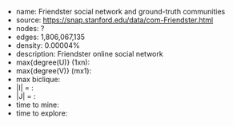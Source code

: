 * name:	Friendster social network and ground-truth communities
* source: https://snap.stanford.edu/data/com-Friendster.html
* nodes: ?
* edges: 1,806,067,135
* density: 0.00004%
* description: Friendster online social network
* max{degree(U)} (1xn): 
* max{degree(V)} (mx1): 
* max biclique: 
* |I| = : 
* |J| = : 
* time to mine: 
* time to explore: 

